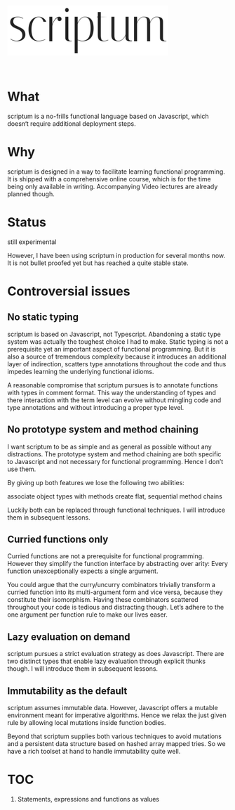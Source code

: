 <img src="./logo.png" width="366" height="114" alt="scriptum"><br><br><br>

# What

scriptum is a no-frills functional language based on Javascript, which doesn‘t require additional deployment steps.

# Why

scriptum is designed in a way to facilitate learning functional programming. It is shipped with a comprehensive online course, which is for the time being only available in writing. Accompanying Video lectures are already planned though.

# Status

still experimental

However, I have been using scriptum in production for several months now. It is not bullet proofed yet but has reached a quite stable state.

# Controversial issues

## No static typing

scriptum is based on Javascript, not Typescript. Abandoning a static type system was actually the toughest choice I had to make. Static typing is not a prerequisite yet an important aspect of functional programming. But it is also a source of tremendous complexity because it introduces an additional layer of indirection, scatters type annotations throughout the code and thus impedes learning the underlying functional idioms.

A reasonable compromise that scriptum pursues is to annotate functions with types in comment format. This way the understanding of types and there interaction with the term level can evolve without mingling code and type annotations and without introducing a proper type level.

## No prototype system and method chaining

I want scriptum to be as simple and as general as possible without any distractions. The prototype system and method chaining are both specific to Javascript and not necessary for functional programming. Hence I don’t use them.

By giving up both features we lose the following two abilities:

associate object types with methods
create flat, sequential method chains

Luckily both can be replaced through functional techniques. I will introduce them in subsequent lessons.

## Curried functions only

Curried functions are not a prerequisite for functional programming. However they simplify the function interface by abstracting over arity: Every function unexceptionally expects a single argument.

You could argue that the curry/uncurry combinators trivially transform a curried function into its multi-argument form and vice versa, because they constitute their isomorphism. Having these combinators scattered throughout your code is tedious and distracting though. Let’s adhere to the one argument per function rule to make our lives easer.

## Lazy evaluation on demand

scriptum pursues a strict evaluation strategy as does Javascript. There are two distinct types that enable lazy evaluation through explicit thunks though. I will introduce them in subsequent lessons.

## Immutability as the default

scriptum assumes immutable data. However, Javascript offers a mutable environment meant for imperative algorithms. Hence we relax the just given rule by allowing local mutations inside function bodies.

Beyond that scriptum supplies both various techniques to avoid mutations and a persistent data structure based on hashed array mapped tries. So we have a rich toolset at hand to handle immutability quite well.

# TOC

1. Statements, expressions and functions as values
